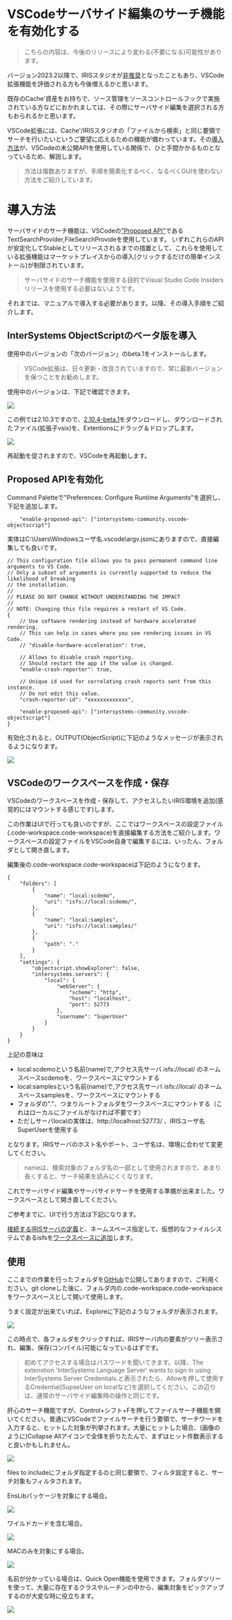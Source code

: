 ﻿
# VSCodeサーバサイド編集のサーチ機能を有効化する

> こちらの内容は、今後のリリースにより変わる(不要になる)可能性があります。

バージョン2023.2以降で、IRISスタジオが[非推奨](https://jp.community.intersystems.com/node/541666)となったこともあり、VSCode拡張機能を評価される方も今後増えるかと思います。

既存のCache'資産をお持ちで、ソース管理をソースコントロールフックで実施されている方などにおかれましては、その際にサーバサイド編集を選択される方もおられるかと思います。

VSCode拡張には、Cache'/IRISスタジオの「ファイルから検索」と同じ要領でサーチを行いたいというご要望に応えるための機能が備わっています。その[導入方法](https://github.com/intersystems-community/vscode-objectscript#enable-proposed-apis)が、VSCodeの未公開APIを使用している関係で、ひと手間かかるものとなっているため、解説します。

> 方法は複数ありますが、手順を簡素化するべく、なるべくGUIを使わない方法をご紹介しています。

# 導入方法

サーバサイドのサーチ機能は、VSCodeの["Proposed API"](https://code.visualstudio.com/api/advanced-topics/using-proposed-api)であるTextSearchProvider,FileSearchProvideを使用しています。
いずれこれらのAPIが安定化してStableとしてリリースされるまでの措置として、これらを使用している拡張機能はマーケットプレイスからの導入(クリックするだけの簡単インストール)が制限されています。

> サーバサイドのサーチ機能を使用する目的でVisual Studio Code Insidersリリースを使用する必要はないようです。

それまでは、マニュアルで導入する必要があります。以降、その導入手順をご紹介します。

## InterSystems ObjectScriptのベータ版を導入

使用中のバージョンの「次のバージョン」のbeta.1をインストールします。

> VSCode拡張は、日々更新・改良されていますので、常に最新バージョンを保つことをお勧めします。

使用中のバージョンは、下記で確認できます。

![](https://github.com/IRISMeister/iris-server-side-search/blob/main/images/version.png?raw=true)

この例では2.10.3ですので、[2.10.4-beta.1](https://github.com/intersystems-community/vscode-objectscript/releases/download/v2.10.4-beta.1/vscode-objectscript-2.10.4-beta.1.vsix
)をダウンロードし、ダウンロードされたファイル(拡張子vsix)を、Extentionsにドラッグ＆ドロップします。

![](https://github.com/IRISMeister/iris-server-side-search/blob/main/images/dd.png?raw=true)

再起動を促されますので、VSCodeを再起動します。

## Proposed APIを有効化

Command Paletteで"Preferences: Configure Runtime Arguments"を選択し、下記を追加します。
```
	"enable-proposed-api": ["intersystems-community.vscode-objectscript"]
```

実体はC:\Users\Windowsユーザ名\.vscode\argv.jsonにありますので、直接編集しても良いです。

```
// This configuration file allows you to pass permanent command line arguments to VS Code.
// Only a subset of arguments is currently supported to reduce the likelihood of breaking
// the installation.
//
// PLEASE DO NOT CHANGE WITHOUT UNDERSTANDING THE IMPACT
//
// NOTE: Changing this file requires a restart of VS Code.
{
	// Use software rendering instead of hardware accelerated rendering.
	// This can help in cases where you see rendering issues in VS Code.
	// "disable-hardware-acceleration": true,

	// Allows to disable crash reporting.
	// Should restart the app if the value is changed.
	"enable-crash-reporter": true,

	// Unique id used for correlating crash reports sent from this instance.
	// Do not edit this value.
	"crash-reporter-id": "xxxxxxxxxxxxx",

	"enable-proposed-api": ["intersystems-community.vscode-objectscript"]
}
```

有効化されると、OUTPUT(ObjectScript)に下記のようなメッセージが表示されるようになります。

![](https://github.com/IRISMeister/iris-server-side-search/blob/main/images/output.png?raw=true)

## VSCodeのワークスペースを作成・保存

VSCodeのワークスペースを作成・保存して、アクセスしたいIRIS環境を追加(感覚的にはマウントする感じです)します。

この作業はUIで行っても良いのですが、ここではワークスペースの設定ファイル(.code-workspace.code-workspace)を直接編集する方法をご紹介します。ワークスペースの設定ファイルをVSCode自身で編集するには、いったん、フォルダとして開き直します。

編集後の.code-workspace.code-workspaceは下記のようになります。
```
{
	"folders": [
		{
			"name": "local:scdemo",
			"uri": "isfs://local:scdemo/",
		},
		{
			"name": "local:samples",
			"uri": "isfs://local:samples/"
		},
		{
			"path": "."
		}
	],
	"settings": {
		"objectscript.showExplorer": false,
		"intersystems.servers": {
			"local": {
				"webServer": {
					"scheme": "http",
					"host": "localhost",
					"port": 52773
				},
				"username": "SuperUser"
			}
		}
	}
}
```

上記の意味は  
- local:scdemoという名前(name)で,アクセス先サーバ isfs://local/ のネームスペースscdemoを、ワークスペースにマウントする
- local:samplesという名前(name)で,アクセス先サーバ isfs://local/ のネームスペースsamplesを、ワークスペースにマウントする
- フォルダの"."、つまりルートフォルダをワークスペースにマウントする（これはローカルにファイルがなければ不要です）
- ただしサーバlocalの実体は、http://localhost:52773/ 、IRISユーザ名SuperUserを使用する

となります。IRISサーバのホスト名やポート、ユーザ名は、環境に合わせて変更してください。

> nameは、検索対象のフォルダ名の一部として使用されますので、あまり長くすると、サーチ結果を読みにくくなります。

これでサーバサイド編集やサーバサイドサーチを使用する準備が出来ました。ワークスペースとして開き直してください。

ご参考までに、UIで行う方法は下記になります。

[接続するIRISサーバの定義](https://docs.intersystems.com/components/csp/docbook/DocBook.UI.Page.cls?KEY=GVSCO_config#GVSCO_config_addserver)と、ネームスペース指定して、仮想的なファイルシステムであるisfsを[ワークスペースに追加](https://docs.intersystems.com/components/csp/docbook/DocBook.UI.Page.cls?KEY=GVSCO_ssworkflow#GVSCO_ssworkflow_config)します。

## 使用

ここまでの作業を行ったフォルダを[GitHub](https://github.com/IRISMeister/iris-server-side-search)で公開してありますので、ご利用ください。git cloneした後に、フォルダ内の.code-workspace.code-workspaceをワークスペースとして開いて使用します。

うまく設定が出来ていれば、Exploreに下記のようなフォルダが表示されます。

![](https://github.com/IRISMeister/iris-server-side-search/blob/main/images/folder.png?raw=true)

この時点で、各フォルダをクリックすれば、IRISサーバ内の要素がツリー表示され、編集、保存(コンパイル)可能になっているはずです。

>初めてアクセスする場合はパスワードを聞いてきます。以降、The extenstion 'InterSystems Language Server' wants to sign in using InterSystems Server Credentials.と表示されたら、Allowを押して使用するCredential(SupseUser on localなど)を選択してください。この辺りは、通常のサーバサイド編集時の操作と同じです。

肝心のサーチ機能ですが、Control+シフト+Fを押してファイルサーチ機能を開いてください。普通にVSCodeでファイルサーチを行う要領で、サーチワードを入力すると、ヒットした対象が列挙されます。大量にヒットした場合、(画像のように)Collapse Allアイコンで全体を折りたたんで、まずはヒット件数表示すると良いかもしれません。 

![](https://github.com/IRISMeister/iris-server-side-search/blob/main/images/hits.png?raw=true)

files to includeにフォルダ指定するのと同じ要領で、フィルタ設定すると、サーチ対象もフィルタされます。

EnsLibパッケージを対象にする場合。

![](https://github.com/IRISMeister/iris-server-side-search/blob/main/images/filter.png?raw=true)

ワイルドカードを含む場合。

![](https://github.com/IRISMeister/iris-server-side-search/blob/main/images/filter-pkg.png?raw=true)

MACのみを対象にする場合。

![](https://github.com/IRISMeister/iris-server-side-search/blob/main/images/filter-mac.png?raw=true)

名前が分かっている場合は、Quick Open機能を使用できます。フォルダツリーを使って、大量に存在するクラスやルーチンの中から、編集対象をピックアップするのが大変な時に役立ちます。

![](https://github.com/IRISMeister/iris-server-side-search/blob/main/images/quickopen.png?raw=true)
